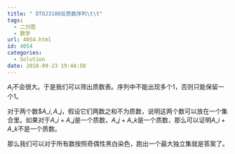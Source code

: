 ```yaml
---
title: " DTOJ3180反质数序列\t\t"
tags:
  - 二分图
  - 数学
url: 4054.html
id: 4054
categories:
  - Solution
date: 2018-09-23 19:44:58
---
```


$A_i$不会很大。于是我们可以筛出质数表。序列中不能出现多个1，否则只能保留一个1。

对于两个数$$A\_i,A\_j$，假设它们两数之和不为质数，说明这两个数可以放在一个集合里。如果对于$A\_i+A\_j$是一个质数，$A\_j+A\_k$是一个质数，那么可以证明$A\_i+A\_k$不是一个质数。

那么我们可以对于所有数按照奇偶性黑白染色，跑出一个最大独立集就是答案了。